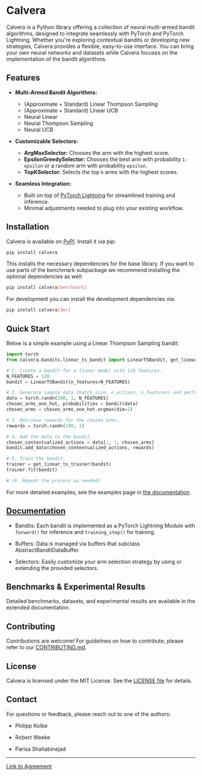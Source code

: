 # Calvera

Calvera is a Python library offering a collection of neural multi-armed bandit algorithms, designed to integrate seamlessly with PyTorch and PyTorch Lightning. Whether you're exploring contextual bandits or developing new strategies, Calvera provides a flexible, easy-to-use interface. You can bring your own neural networks and datasets while Calvera focuses on the implementation of the bandit algorithms.

## Features

- **Multi-Armed Bandit Algorithms:**
  - (Approximate + Standard) Linear Thompson Sampling
  - (Approximate + Standard) Linear UCB
  - Neural Linear
  - Neural Thompson Sampling
  - Neural UCB

- **Customizable Selectors:**
  - **ArgMaxSelector:** Chooses the arm with the highest score.
  - **EpsilonGreedySelector:** Chooses the best arm with probability `1-epsilon` or a random arm with probability `epsilon`.
  - **TopKSelector:** Selects the top `k` arms with the highest scores.

- **Seamless Integration:**
  - Built on top of [PyTorch Lightning](https://pytorch-lightning.readthedocs.io/en/stable/common/lightning_module.html) for streamlined training and inference.
  - Minimal adjustments needed to plug into your existing workflow.

## Installation

Calvera is available on [PyPI](https://pypi.org/). Install it via pip:

```bash
pip install calvera
```
This installs the necessary dependencies for the base library. If you want to use parts of the benchmark subpackage we recommend installing the optional dependencies as well:

```bash
pip install calvera[benchmark]
```
For development you can install the development dependencies via:

```bash
pip install calvera[dev]
```

## Quick Start

Below is a simple example using a Linear Thompson Sampling bandit:
```python
import torch
from calvera.bandits.linear_ts_bandit import LinearTSBandit, get_linear_ts_trainer

# 1. Create a bandit for a linear model with 128 features.
N_FEATURES = 128
bandit = LinearTSBandit(n_features=N_FEATURES)

# 2. Generate sample data (batch_size, n_actions, n_features) and perform inference.
data = torch.randn(100, 1, N_FEATURES)
chosen_arms_one_hot, probabilities = bandit(data)
chosen_arms = chosen_arms_one_hot.argmax(dim=1)

# 3. Retrieve rewards for the chosen arms.
rewards = torch.randn(100, 1)

# 4. Add the data to the bandit.
chosen_contextualized_actions = data[:, :, chosen_arms]
bandit.add_data(chosen_contextualized_actions, rewards)

# 5. Train the bandit.
trainer = get_linear_ts_trainer(bandit)
trainer.fit(bandit)

# (6. Repeat the process as needed)
```

For more detailed examples, see the examples page in [the documentation](http://neural-bandits.github.io/calvera/).

## [Documentation](http://neural-bandits.github.io/calvera/)

- Bandits: Each bandit is implemented as a PyTorch Lightning Module with `forward()` for inference and `training_step()` for training.

- Buffers: Data is managed via buffers that subclass AbstractBanditDataBuffer.

- Selectors: Easily customize your arm selection strategy by using or extending the provided selectors.

## Benchmarks & Experimental Results

Detailed benchmarks, datasets, and experimental results are available in the extended documentation.

## Contributing

Contributions are welcome! For guidelines on how to contribute, please refer to our [CONTRIBUTING.md](https://github.com/neural-bandits/calvera/blob/main/CONTRIBUTING.md).

## License

Calvera is licensed under the MIT License. See the [LICENSE file](https://github.com/neural-bandits/calvera/blob/main/LICENSE) for details.

## Contact

For questions or feedback, please reach out to one of the authors:

- Philipp Kolbe

- Robert Weeke

- Parisa Shahabinejad

---


[Link to Agreement](https://docs.google.com/document/d/1qs0hDGVd5MHe6PK5uL_GVNjiIePBJscbNkjGotF9-Uk/edit?tab=t.0])
